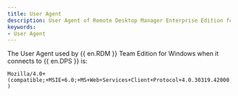 ```yaml
---
title: User Agent
description: User Agent of Remote Desktop Manager Enterprise Edition for Windows.
keywords:
- User Agent
---
```

The User Agent used by {{ en.RDM }} Team Edition for Windows when it connects to {{ en.DPS }} is:

`Mozilla/4.0+(compatible;+MSIE+6.0;+MS+Web+Services+Client+Protocol+4.0.30319.42000)` 